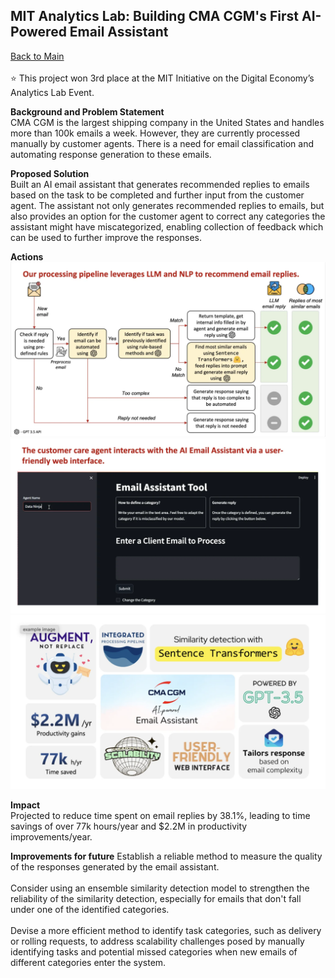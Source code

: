 ## **MIT Analytics Lab: Building CMA CGM's First AI-Powered Email Assistant**
[Back to Main](README.md) <br>
<br>
⭐ This project won 3rd place at the MIT Initiative on the Digital Economy’s Analytics Lab Event.

**Background and Problem Statement**  
CMA CGM is the largest shipping company in the United States and handles more than 100k emails a week. However, they are currently processed manually by customer agents. There is a need for email classification and automating response generation to these emails.

**Proposed Solution**  
Built an AI email assistant that generates recommended replies to emails based on the task to be completed and further input from the customer agent. The assistant not only generates recommended replies to emails, but also provides an option for the customer agent to correct any categories the assistant might have miscategorized, enabling collection of feedback which can be used to further improve the responses.

**Actions**  
![Profile Picture](pictures/alab_processing_pipeline.jpg)  
![Profile Picture](pictures/alab_interface.jpg)  
![Profile Picture](pictures/summary.jpg)

**Impact**  
Projected to reduce time spent on email replies by 38.1%, leading to time savings of over 77k hours/year and $2.2M in productivity improvements/year.

**Improvements for future**
Establish a reliable method to measure the quality of the responses generated by the email assistant. <br><br>
Consider using an ensemble similarity detection model to strengthen the reliability of the similarity detection, especially for emails that don't fall under one of the identified categories. <br><br>
Devise a more efficient method to identify task categories, such as delivery or rolling requests, to address scalability challenges posed by manually identifying tasks and potential missed categories when new emails of different categories enter the system. <br><br>
